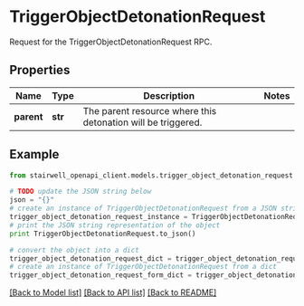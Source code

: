 # TriggerObjectDetonationRequest

Request for the TriggerObjectDetonationRequest RPC.

## Properties
Name | Type | Description | Notes
------------ | ------------- | ------------- | -------------
**parent** | **str** | The parent resource where this detonation will be triggered. | 

## Example

```python
from stairwell_openapi_client.models.trigger_object_detonation_request import TriggerObjectDetonationRequest

# TODO update the JSON string below
json = "{}"
# create an instance of TriggerObjectDetonationRequest from a JSON string
trigger_object_detonation_request_instance = TriggerObjectDetonationRequest.from_json(json)
# print the JSON string representation of the object
print TriggerObjectDetonationRequest.to_json()

# convert the object into a dict
trigger_object_detonation_request_dict = trigger_object_detonation_request_instance.to_dict()
# create an instance of TriggerObjectDetonationRequest from a dict
trigger_object_detonation_request_form_dict = trigger_object_detonation_request.from_dict(trigger_object_detonation_request_dict)
```
[[Back to Model list]](../README.md#documentation-for-models) [[Back to API list]](../README.md#documentation-for-api-endpoints) [[Back to README]](../README.md)


